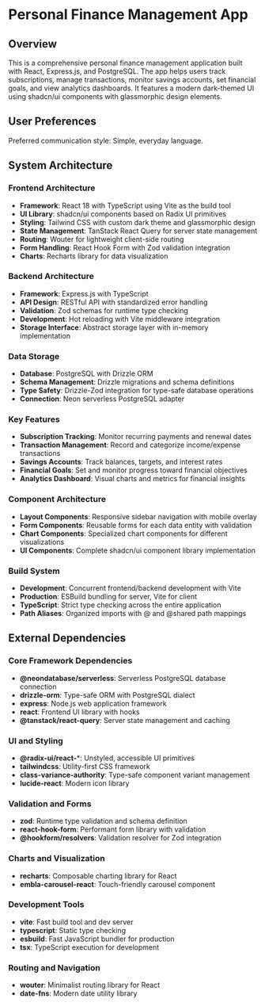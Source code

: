 # Personal Finance Management App

## Overview

This is a comprehensive personal finance management application built with React, Express.js, and PostgreSQL. The app helps users track subscriptions, manage transactions, monitor savings accounts, set financial goals, and view analytics dashboards. It features a modern dark-themed UI using shadcn/ui components with glassmorphic design elements.

## User Preferences

Preferred communication style: Simple, everyday language.

## System Architecture

### Frontend Architecture
- **Framework**: React 18 with TypeScript using Vite as the build tool
- **UI Library**: shadcn/ui components based on Radix UI primitives
- **Styling**: Tailwind CSS with custom dark theme and glassmorphic design
- **State Management**: TanStack React Query for server state management
- **Routing**: Wouter for lightweight client-side routing
- **Form Handling**: React Hook Form with Zod validation integration
- **Charts**: Recharts library for data visualization

### Backend Architecture
- **Framework**: Express.js with TypeScript
- **API Design**: RESTful API with standardized error handling
- **Validation**: Zod schemas for runtime type checking
- **Development**: Hot reloading with Vite middleware integration
- **Storage Interface**: Abstract storage layer with in-memory implementation

### Data Storage
- **Database**: PostgreSQL with Drizzle ORM
- **Schema Management**: Drizzle migrations and schema definitions
- **Type Safety**: Drizzle-Zod integration for type-safe database operations
- **Connection**: Neon serverless PostgreSQL adapter

### Key Features
- **Subscription Tracking**: Monitor recurring payments and renewal dates
- **Transaction Management**: Record and categorize income/expense transactions
- **Savings Accounts**: Track balances, targets, and interest rates
- **Financial Goals**: Set and monitor progress toward financial objectives
- **Analytics Dashboard**: Visual charts and metrics for financial insights

### Component Architecture
- **Layout Components**: Responsive sidebar navigation with mobile overlay
- **Form Components**: Reusable forms for each data entity with validation
- **Chart Components**: Specialized chart components for different visualizations
- **UI Components**: Complete shadcn/ui component library implementation

### Build System
- **Development**: Concurrent frontend/backend development with Vite
- **Production**: ESBuild bundling for server, Vite for client
- **TypeScript**: Strict type checking across the entire application
- **Path Aliases**: Organized imports with @ and @shared path mappings

## External Dependencies

### Core Framework Dependencies
- **@neondatabase/serverless**: Serverless PostgreSQL database connection
- **drizzle-orm**: Type-safe ORM with PostgreSQL dialect
- **express**: Node.js web application framework
- **react**: Frontend UI library with hooks
- **@tanstack/react-query**: Server state management and caching

### UI and Styling
- **@radix-ui/react-***: Unstyled, accessible UI primitives
- **tailwindcss**: Utility-first CSS framework
- **class-variance-authority**: Type-safe component variant management
- **lucide-react**: Modern icon library

### Validation and Forms
- **zod**: Runtime type validation and schema definition
- **react-hook-form**: Performant form library with validation
- **@hookform/resolvers**: Validation resolver for Zod integration

### Charts and Visualization
- **recharts**: Composable charting library for React
- **embla-carousel-react**: Touch-friendly carousel component

### Development Tools
- **vite**: Fast build tool and dev server
- **typescript**: Static type checking
- **esbuild**: Fast JavaScript bundler for production
- **tsx**: TypeScript execution for development

### Routing and Navigation
- **wouter**: Minimalist routing library for React
- **date-fns**: Modern date utility library